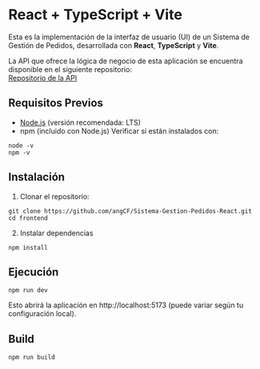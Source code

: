 # React + TypeScript + Vite
Esta es la implementación de la interfaz de usuario (UI) de un Sistema de Gestión de Pedidos, desarrollada con **React**, **TypeScript** y **Vite**.

La API que ofrece la lógica de negocio de esta aplicación se encuentra disponible en el siguiente repositorio:  
[Repositorio de la API](https://github.com/angCF/Sistema-de-Gestion-de-Pedidos.git)
## Requisitos Previos
- [Node.js](https://nodejs.org/) (versión recomendada: LTS)
- npm (incluido con Node.js)
Verificar si están instalados con:
```
node -v
npm -v
```
## Instalación
1. Clonar el repositorio:
```
git clone https://github.com/angCF/Sistema-Gestion-Pedidos-React.git
cd frontend
```
2. Instalar dependencias
```
npm install
```
## Ejecución
```
npm run dev
```
Esto abrirá la aplicación en http://localhost:5173 (puede variar según tu configuración local).
## Build
```
npm run build
```
